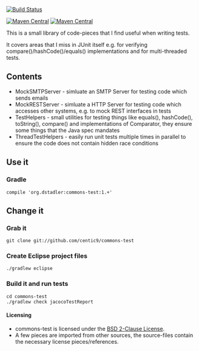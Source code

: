 [![Build Status](https://buildhive.cloudbees.com/job/centic9/job/commons-test/badge/icon)](https://buildhive.cloudbees.com/job/centic9/job/commons-test/) 

[![Maven Central](https://maven-badges.herokuapp.com/maven-central/org.dstadler/commons-test/badge.svg?style=flat)](https://maven-badges.herokuapp.com/maven-central/org.dstadler/commons-test) [![Maven Central](https://img.shields.io/maven-central/v/org.dstadler/commons-test.svg)](https://maven-badges.herokuapp.com/maven-central/org.dstadler/commons-test)

This is a small library of code-pieces that I find useful when writing tests.

It covers areas that I miss in JUnit itself e.g. for verifying compare()/hashCode()/equals() implementations and for multi-threaded tests.

## Contents
 
* MockSMTPServer - simluate an SMTP Server for testing code which sends emails
* MockRESTServer - simluate a HTTP Server for testing code which accesses other systems, e.g. to mock REST interfaces in tests
* TestHelpers - small utilities for testing things like equals(), hashCode(), toString(), compare() and implementations of Comparator, they ensure some things that the Java spec mandates
* ThreadTestHelpers - easily run unit tests multiple times in parallel to ensure the code does not contain hidden race conditions

## Use it

### Gradle

    compile 'org.dstadler:commons-test:1.+'

## Change it

### Grab it

    git clone git://github.com/centic9/commons-test

### Create Eclipse project files

	./gradlew eclipse

### Build it and run tests

	cd commons-test
	./gradlew check jacocoTestReport

#### Licensing
* commons-test is licensed under the [BSD 2-Clause License].
* A few pieces are imported from other sources, the source-files contain the necessary license pieces/references.

[BSD 2-Clause License]: http://www.opensource.org/licenses/bsd-license.php
